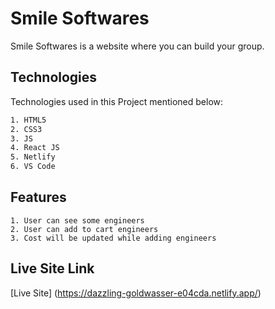 # Smile Softwares

Smile Softwares is a website where you can build your group.

## Technologies

Technologies used in this Project mentioned below:

```bash
1. HTML5
2. CSS3
3. JS
4. React JS
5. Netlify
6. VS Code
```

## Features

```
1. User can see some engineers
2. User can add to cart engineers
3. Cost will be updated while adding engineers
```

## Live Site Link

[Live Site] (https://dazzling-goldwasser-e04cda.netlify.app/)
